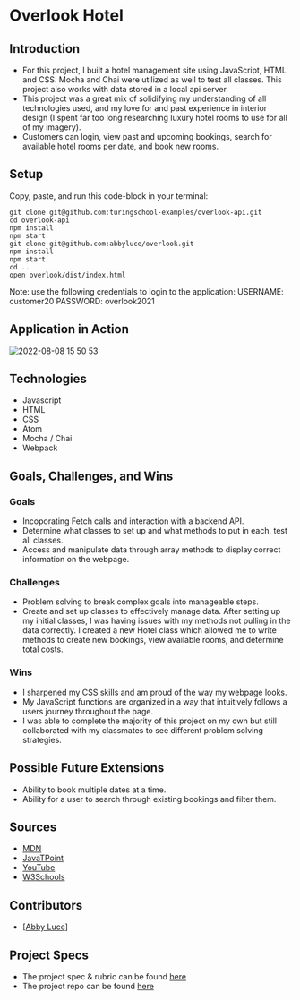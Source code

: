 # Overlook Hotel

## Introduction
  - For this project, I built a hotel management site using JavaScript, HTML and CSS. Mocha and Chai were utilized as well to test all classes. This project also works with data stored in a local api server. 
  - This project was a great mix of solidifying my understanding of all technologies used, and my love for and past experience in interior design (I spent far too long researching luxury hotel rooms to use for all of my imagery).  
  - Customers can login, view past and upcoming bookings, search for available hotel rooms per date, and book new rooms. 
  
## Setup
Copy, paste, and run this code-block in your terminal:  
 ```
git clone git@github.com:turingschool-examples/overlook-api.git
cd overlook-api
npm install
npm start
git clone git@github.com:abbyluce/overlook.git
npm install
npm start
cd ..
open overlook/dist/index.html
```
Note: use the following credentials to login to the application:
USERNAME: customer20
PASSWORD: overlook2021


## Application in Action
![2022-08-08 15 50 53](https://user-images.githubusercontent.com/100726140/183520847-1035fd10-d406-4cb8-af9d-16b26cb6f650.gif)

## Technologies
  - Javascript
  - HTML
  - CSS
  - Atom
  - Mocha / Chai
  - Webpack


## Goals, Challenges, and Wins
### Goals
- Incoporating Fetch calls and interaction with a backend API.
- Determine what classes to set up and what methods to put in each, test all classes.
- Access and manipulate data through array methods to display correct information on the webpage. 

### Challenges
- Problem solving to break complex goals into manageable steps.
- Create and set up classes to effectively manage data. After setting up my initial classes, I was having issues with my methods not pulling in the data correctly. I created a new Hotel class which allowed me to write methods to create new bookings, view available rooms, and determine total costs.

### Wins
- I sharpened my CSS skills and am proud of the way my webpage looks.
- My JavaScript functions are organized in a way that intuitively follows a users journey throughout the page.
- I was able to complete the majority of this project on my own but still collaborated with my classmates to see different problem solving strategies.

## Possible Future Extensions
  - Ability to book multiple dates at a time.
  - Ability for a user to search through existing bookings and filter them.

## Sources
  - [MDN](http://developer.mozilla.org/en-US/)
  - [JavaTPoint](https://www.javatpoint.com/how-to-check-a-radio-button-using-javascript)
  - [YouTube](https://www.youtube.com/)
  - [W3Schools](https://www.w3schools.com/)
  
## Contributors
  - [[Abby Luce](https://github.com/abbyluce)]

## Project Specs
  - The project spec & rubric can be found [here](https://frontend.turing.edu/projects/overlook.html)
  - The project repo can be found [here](https://github.com/abbyluce/overlook)
